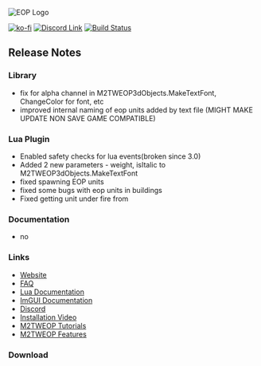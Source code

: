 ![EOP Logo](https://i.imgur.com/jqzoYoQ.png)

[![ko-fi](https://ko-fi.com/img/githubbutton_sm.svg)](https://ko-fi.com/D1D4DZTHG)
[![Discord Link](https://img.shields.io/discord/713369537948549191?color=red&label=Discord&style=for-the-badge)](https://discord.gg/Epqjm8u2WK)
[![Build Status](https://img.shields.io/github/v/release/youneuoy/M2TWEOP-library?label=Download&style=for-the-badge)](#download)

## **Release Notes**

<!-- ### **Launcher** -->

<!-- ![](https://i.imgur.com/Pl02p1W.png) -->
<!-- ![](https://i.imgur.com/h8UlYMT.png) -->

### **Library**
- fix for alpha channel in M2TWEOP3dObjects.MakeTextFont, ChangeColor for font, etc
- improved internal naming of eop units added by text file (MIGHT MAKE UPDATE NON SAVE GAME COMPATIBLE)


### **Lua Plugin**
- Enabled safety checks for lua events(broken since 3.0)
- Added 2 new parameters - weight, isItalic to M2TWEOP3dObjects.MakeTextFont
- fixed spawning EOP units
- fixed some bugs with eop units in buildings
- Fixed getting unit under fire from

<!-- ### **ImGUI** -->

### **Documentation**
- no

### **Links**

- [Website](https://youneuoy.github.io/M2TWEOP-library/)
- [FAQ](https://youneuoy.github.io/M2TWEOP-library/faq.html)
- [Lua Documentation](https://youneuoy.github.io/M2TWEOP-library/_static/LuaLib/index.html)
- [ImGUI Documentation](https://youneuoy.github.io/M2TWEOP-library/_static/LuaLib/extra/readme_imgui.md.html)
- [Discord](https://discord.gg/Epqjm8u2WK)
- [Installation Video](https://youtu.be/caOiB0NaGGI?t=67)
- [M2TWEOP Tutorials](https://www.youtube.com/playlist?list=PLi6V3nVH22N7ZfjfOuivGKHnNRAlBaTQd)
- [M2TWEOP Features](https://www.youtube.com/playlist?list=PLi6V3nVH22N6R7IGupVDwfyiPm6-d6rlU)

### **Download**

<a id="download"></a>

